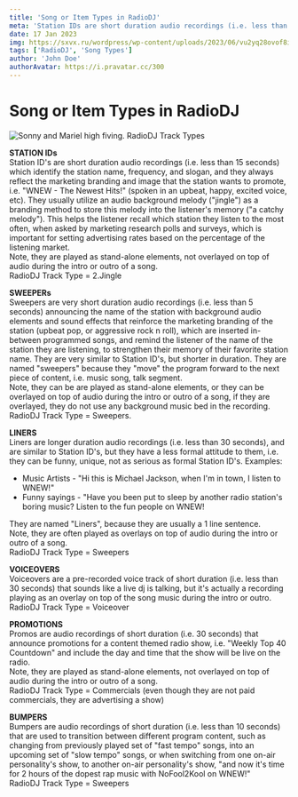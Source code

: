 ```yaml
---
title: 'Song or Item Types in RadioDJ'
meta: 'Station IDs are short duration audio recordings (i.e. less than 15 seconds) which identify the station name, frequency...'
date: 17 Jan 2023
img: https://sxvx.ru/wordpress/wp-content/uploads/2023/06/vu2yq28ovof8ijcmm7tj8cj5pu54e393-300x225.jpg
tags: ['RadioDJ', 'Song Types']
author: 'John Doe'
authorAvatar: https://i.pravatar.cc/300
---
```

# Song or Item Types in RadioDJ
![Sonny and Mariel high fiving.](https://content.codecademy.com/courses/learn-cpp/community-challenge/highfive.gif 'High Five')
RadioDJ Track Types

**STATION IDs**  
Station ID's are short duration audio recordings (i.e. less than 15 seconds) which identify the station name, frequency, and slogan, and they always reflect the marketing branding and image that the station wants to promote, i.e. "WNEW - The Newest Hits!" (spoken in an upbeat, happy, excited voice, etc). They usually utilize an audio background melody ("jingle") as a branding method to store this melody into the listener's memory ("a catchy melody"). This helps the listener recall which station they listen to the most often, when asked by marketing research polls and surveys, which is important for setting advertising rates based on the percentage of the listening market.  
Note, they are played as stand-alone elements, not overlayed on top of audio during the intro or outro of a song.  
RadioDJ Track Type = 2.Jingle  
  
**SWEEPERs**  
Sweepers are very short duration audio recordings (i.e. less than 5 seconds) announcing the name of the station with background audio elements and sound effects that reinforce the marketing branding of the station (upbeat pop, or aggressive rock n roll), which are inserted in-between programmed songs, and remind the listener of the name of the station they are listening, to strengthen their memory of their favorite station name. They are very similar to Station ID's, but shorter in duration. They are named "sweepers" because they "move" the program forward to the next piece of content, i.e. music song, talk segment.  
Note, they can be are played as stand-alone elements, or they can be overlayed on top of audio during the intro or outro of a song, if they are overlayed, they do not use any background music bed in the recording.  
RadioDJ Track Type = Sweepers.  
  
**LINERS**  
Liners are longer duration audio recordings (i.e. less than 30 seconds), and are similar to Station ID's, but they have a less formal attitude to them, i.e. they can be funny, unique, not as serious as formal Station ID's. Examples:  

  
- Music Artists - "Hi this is Michael Jackson, when I'm in town, I listen to WNEW!"
- Funny sayings - "Have you been put to sleep by another radio station's boring music? Listen to the fun people on WNEW!

They are named "Liners", because they are usually a 1 line sentence.  
Note, they are often played as overlays on top of audio during the intro or outro of a song.  
RadioDJ Track Type = Sweepers  
  
**VOICEOVERS**  
Voiceovers are a pre-recorded voice track of short duration (i.e. less than 30 seconds) that sounds like a live dj is talking, but it's actually a recording playing as an overlay on top of the song music during the intro or outro.  
RadioDJ Track Type = Voiceover  
  
**PROMOTIONS**  
Promos are audio recordings of short duration (i.e. 30 seconds) that announce promotions for a content themed radio show, i.e. "Weekly Top 40 Countdown" and include the day and time that the show will be live on the radio.  
Note, they are played as stand-alone elements, not overlayed on top of audio during the intro or outro of a song.  
RadioDJ Track Type = Commercials (even though they are not paid commercials, they are advertising a show)  
  
**BUMPERS**  
Bumpers are audio recordings of short duration (i.e. less than 10 seconds) that are used to transition between different program content, such as changing from previously played set of "fast tempo" songs, into an upcoming set of "slow tempo" songs, or when switching from one on-air personality's show, to another on-air personality's show, "and now it's time for 2 hours of the dopest rap music with NoFool2Kool on WNEW!"  
RadioDJ Track Type = Sweepers

